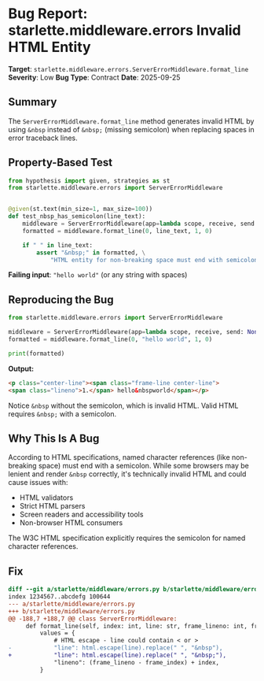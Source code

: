 # Bug Report: starlette.middleware.errors Invalid HTML Entity

**Target**: `starlette.middleware.errors.ServerErrorMiddleware.format_line`
**Severity**: Low
**Bug Type**: Contract
**Date**: 2025-09-25

## Summary

The `ServerErrorMiddleware.format_line` method generates invalid HTML by using `&nbsp` instead of `&nbsp;` (missing semicolon) when replacing spaces in error traceback lines.

## Property-Based Test

```python
from hypothesis import given, strategies as st
from starlette.middleware.errors import ServerErrorMiddleware


@given(st.text(min_size=1, max_size=100))
def test_nbsp_has_semicolon(line_text):
    middleware = ServerErrorMiddleware(app=lambda scope, receive, send: None)
    formatted = middleware.format_line(0, line_text, 1, 0)

    if " " in line_text:
        assert "&nbsp;" in formatted, \
            "HTML entity for non-breaking space must end with semicolon"
```

**Failing input**: `"hello world"` (or any string with spaces)

## Reproducing the Bug

```python
from starlette.middleware.errors import ServerErrorMiddleware

middleware = ServerErrorMiddleware(app=lambda scope, receive, send: None)
formatted = middleware.format_line(0, "hello world", 1, 0)

print(formatted)
```

**Output:**
```html
<p class="center-line"><span class="frame-line center-line">
<span class="lineno">1.</span> hello&nbspworld</span></p>
```

Notice `&nbsp` without the semicolon, which is invalid HTML. Valid HTML requires `&nbsp;` with a semicolon.

## Why This Is A Bug

According to HTML specifications, named character references (like non-breaking space) must end with a semicolon. While some browsers may be lenient and render `&nbsp` correctly, it's technically invalid HTML and could cause issues with:
- HTML validators
- Strict HTML parsers
- Screen readers and accessibility tools
- Non-browser HTML consumers

The W3C HTML specification explicitly requires the semicolon for named character references.

## Fix

```diff
diff --git a/starlette/middleware/errors.py b/starlette/middleware/errors.py
index 1234567..abcdefg 100644
--- a/starlette/middleware/errors.py
+++ b/starlette/middleware/errors.py
@@ -188,7 +188,7 @@ class ServerErrorMiddleware:
     def format_line(self, index: int, line: str, frame_lineno: int, frame_index: int) -> str:
         values = {
             # HTML escape - line could contain < or >
-            "line": html.escape(line).replace(" ", "&nbsp"),
+            "line": html.escape(line).replace(" ", "&nbsp;"),
             "lineno": (frame_lineno - frame_index) + index,
         }
```